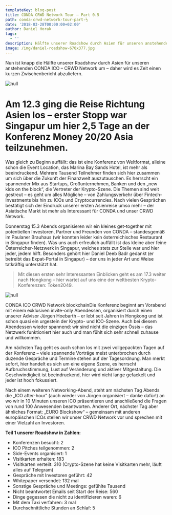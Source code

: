 ```yaml
---
templateKey: blog-post
title: CONDA CRWD Network Tour – Part 0.5
path: conda-crwd-network-tour-part-½
date: '2018-03-28T00:00:00+02:00'
author: Daniel Horak
tags:
  - ''
description: Hälfte unserer Roadshow durch Asien für unseren anstehenden CONDA ICO
image: /img/daniel-roadshow-670x377.jpg
---
```

Nun ist knapp die Hälfte unserer Roadshow durch Asien für unseren anstehenden CONDA ICO – CRWD Network um – daher wird es Zeit einen kurzen Zwischenbericht abzuliefern.

![null](/img/image-uploaded-from-ios-300x225.jpg)

# Am 12.3 ging die Reise Richtung Asien los – erster Stopp war Singapur um hier 2,5 Tage an der Konferenz Money 20/20 Asia teilzunehmen.

Was gleich zu Beginn auffällt: das ist eine Konferenz von Weltformat, alleine schon die Event Location, das Marina Bay Sands Hotel, ist mehr als beeindruckend. Mehrere Tausend Teilnehmer finden sich hier zusammen um sich über die Zukunft der Finanzwelt auszutauschen. Es herrscht ein spannender Mix aus Startups, Großunternehmen, Banken und den „new kids on the block“, die Vertreter der Krypto-Szene. Die Themen sind weit gestreut – es geht um alles Mögliche – von Zahlungsverkehr über Fintech-Investments bis hin zu ICOs und Cryptocurrencies. Nach vielen Gesprächen bestätigt sich der Eindruck unserer ersten Asienreise umso mehr – der Asiatische Markt ist mehr als Interessant für CONDA und unser CRWD Network.

Donnerstag 15.3 Abends organisieren wir ein kleines get-together mit potentiellen Investoren, Partner und Freunden von CONDA – standesgemäß im Paulaner Brauhaus (wir konnten leider kein österreichisches Restaurant in Singapur finden). Was uns auch erfreulich auffällt ist das kleine aber feine Österreicher-Netzwerk in Singapur, welches stets zur Stelle war und hier jeder, jedem hilft. Besonders gehört hier Daniel Deeb Badr gedankt (er betreibt das Expat-Portal in Singapur) – der uns in jeder Art und Weise tatkräftig unterstützt hat.

> Mit diesen ersten sehr Interessanten Einblicken geht es am 17.3 weiter nach Hongkong – hier wartet auf uns eine der weltbesten Krypto-Konferenzen: Token2049.

![null](/img/whatsapp-image-2018-03-21-at-17.38.05-225x300.jpeg)

CONDA ICO CRWD Network blockchainDie Konferenz beginnt am Vorabend mit einem exklusiven invite-only Abendessen, organisiert durch einen unserer Advisor Jürgen Hoebarth – er lebt seit Jahren in Hongkong und ist schon quasi ein urgestein der Krypto- und ICO-Szene. Auch bei diesem Abendessen wieder spannend: wir sind nicht die einzigen Össis – das Netzwerk funktioniert hier auch und man fühlt sich sehr schnell zuhause und willkommen.

Am nächsten Tag geht es auch schon los mit zwei vollgepackten Tagen auf der Konferenz – viele spannende Vorträge meist unterbrochen durch duzende Gespräche und Termine stehen auf der Tagesordnung. Man merkt sofort, hier handelt es sich um eine eigene Szene, es herrscht Aufbruchsstimmung, Lust auf Veränderung und aktiver Mitgestaltung. Die Geschwindigkeit ist beeindruckend, hier wird nicht lange gefackelt und jeder ist hoch fokussiert.

Nach einem weiteren Networking-Abend, steht am nächsten Tag Abends die „ICO after-hour“ (auch wieder von Jürgen organisiert – danke dafür!) an wo wir in 10 Minuten unseren ICO präsentieren und anschließend die Fragen von rund 100 Anwesenden beantworten. Anderer Ort, nächster Tag aber ähnliches Format: „EURO Blockshow“ – gemeinsam mit anderen europäischen ICOs stellen wir unser CRWD Network vor und sprechen mit einer Vielzahl an Investoren.

**Teil 1 unserer Roadshow in Zahlen:**

* Konferenzen besucht: 2
* ICO Pitches teilgenommen: 2
* Side-Events organisiert: 1
* Visitkarten erhalten: 183
* Visitkarten verteilt: 310 (Crypto-Szene hat keine Visitkarten mehr, läuft alles auf Telegram)
* Gespräche mit Investoren geführt: 42
* Whitepaper versendet: 132 mal
* Sonstige Gespräche und Meetings: gefühlte Tausend
* Nicht beantwortet Emails seit Start der Reise: 560
* Dinge gegessen die nicht zu identifizieren waren: 6
* Mit dem Taxi verfahren: 3 mal
* Durchschnittliche Stunden an Schlaf: 5
